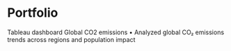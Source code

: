 # Portfolio
Tableau dashboard
Global CO2 emissions 
•	Analyzed global CO₂ emissions trends across regions and population impact
